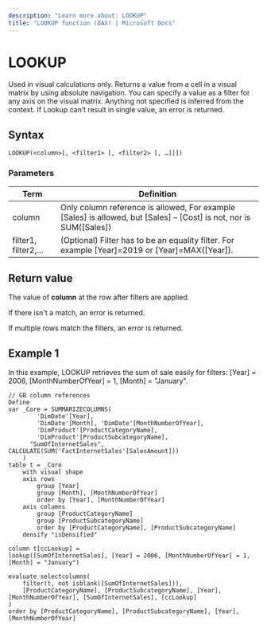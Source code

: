 ```yaml
---
description: "Learn more about: LOOKUP"
title: "LOOKUP function (DAX) | Microsoft Docs"
---
```

# LOOKUP

Used in visual calculations only. Returns a value from a cell in a visual matrix by using absolute navigation. You can specify a value as a filter for any axis on the visual matrix. Anything not specified is inferred from the context. If Lookup can’t result in single value, an error is returned.

## Syntax

```dax
LOOKUP(<column>[, <filter1> [, <filter2> [, …]]])
```

### Parameters

|Term|Definition|
|--------|--------------|
|column| Only column reference is allowed,  For example [Sales] is allowed, but [Sales] – [Cost] is not, nor is SUM([Sales]) |
|filter1, filter2,…|(Optional) Filter has to be an equality filter. For example [Year]=2019 or [Year]=MAX([Year]).|

## Return value

The value of **column** at the row after filters are applied.

If there isn't a match, an error is returned.

If multiple rows match the filters, an error is returned.

## Example 1

In this example, LOOKUP retrieves the sum of sale easily for filters: [Year] = 2006, [MonthNumberOfYear] = 1, [Month] = "January".

```dax
// GB column references
Define
var _Core = SUMMARIZECOLUMNS(
        'DimDate'[Year],
		'DimDate'[Month], 'DimDate'[MonthNumberOfYear],
        'DimProduct'[ProductCategoryName],
        'DimProduct'[ProductSubcategoryName],
      "SumOfInternetSales", CALCULATE(SUM('FactInternetSales'[SalesAmount]))
    )
table t = _Core
	with visual shape
	axis rows 
		group [Year]
		group [Month], [MonthNumberOfYear]
		order by [Year], [MonthNumberOfYear] 
	axis columns 
		group [ProductCategoryName]
		group [ProductSubcategoryName]
		order by [ProductCategoryName], [ProductSubcategoryName] 
	densify "isDensified"

column t[ccLookup] = 
lookup([SumOfInternetSales], [Year] = 2006, [MonthNumberOfYear] = 1, [Month] = "January")

evaluate selectcolumns(
	filter(t, not isblank([SumOfInternetSales])),
	[ProductCategoryName], [ProductSubcategoryName], [Year], [MonthNumberOfYear], [SumOfInternetSales], [ccLookup]
)
order by [ProductCategoryName], [ProductSubcategoryName], [Year], [MonthNumberOfYear]
```
